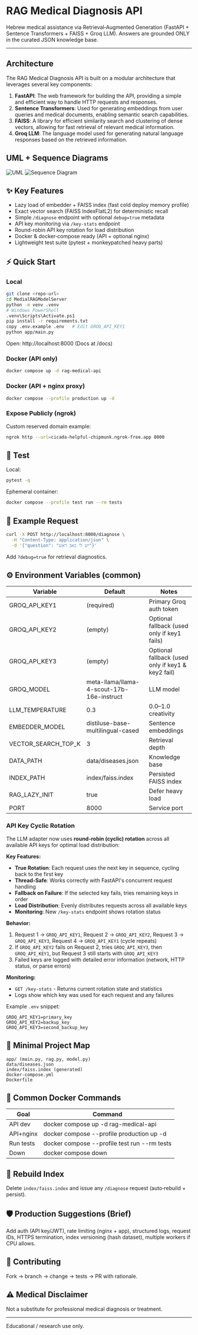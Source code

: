 # RAG Medical Diagnosis API

Hebrew medical assistance via Retrieval‑Augmented Generation (FastAPI + Sentence Transformers + FAISS + Groq LLM). Answers are grounded ONLY in the curated JSON knowledge base.

---

## Architecture

The RAG Medical Diagnosis API is built on a modular architecture that leverages several key components:

1. **FastAPI**: The web framework for building the API, providing a simple and efficient way to handle HTTP requests and responses.
2. **Sentence Transformers**: Used for generating embeddings from user queries and medical documents, enabling semantic search capabilities.
3. **FAISS**: A library for efficient similarity search and clustering of dense vectors, allowing for fast retrieval of relevant medical information.
4. **Groq LLM**: The language model used for generating natural language responses based on the retrieved information.

## UML + Sequence Diagrams

![UML](images/UML.png)
![Sequence Diagram](images/sequenceDiagram.png)

## ✨ Key Features

- Lazy load of embedder + FAISS index (fast cold deploy memory profile)
- Exact vector search (FAISS IndexFlatL2) for deterministic recall
- Simple `/diagnose` endpoint with optional `debug=true` metadata
- API key monitoring via `/key-stats` endpoint
- Round-robin API key rotation for load distribution
- Docker & docker‑compose ready (API + optional nginx)
- Lightweight test suite (pytest + monkeypatched heavy parts)

## ⚡ Quick Start

### Local

```bash
git clone <repo-url>
cd MedialRAGModelServer
python -m venv .venv
# Windows PowerShell
.venv\Scripts\Activate.ps1
pip install -r requirements.txt
copy .env.example .env   # Edit GROQ_API_KEY1
python app/main.py
```

Open: http://localhost:8000 (Docs at /docs)

### Docker (API only)

```bash
docker compose up -d rag-medical-api
```

### Docker (API + nginx proxy)

```bash
docker compose --profile production up -d
```

### Expose Publicly (ngrok)

Custom reserved domain example:

```bash
ngrok http --url=cicada-helpful-chipmunk.ngrok-free.app 8000
```

## 🔌 Test

Local:

```bash
pytest -q
```

Ephemeral container:

```bash
docker compose --profile test run --rm tests
```

## 🧪 Example Request

```bash
curl -X POST http://localhost:8000/diagnose \
  -H "Content-Type: application/json" \
  -d '{"question": "יש לי כאב ראש"}'
```

Add `?debug=true` for retrieval diagnostics.

## ⚙️ Environment Variables (common)

| Variable            | Default                                   | Notes                                             |
| ------------------- | ----------------------------------------- | ------------------------------------------------- |
| GROQ_API_KEY1       | (required)                                | Primary Groq auth token                           |
| GROQ_API_KEY2       | (empty)                                   | Optional fallback (used only if key1 fails)       |
| GROQ_API_KEY3       | (empty)                                   | Optional fallback (used only if key1 & key2 fail) |
| GROQ_MODEL          | meta-llama/llama-4-scout-17b-16e-instruct | LLM model                                         |
| LLM_TEMPERATURE     | 0.3                                       | 0.0–1.0 creativity                                |
| EMBEDDER_MODEL      | distiluse-base-multilingual-cased         | Sentence embeddings                               |
| VECTOR_SEARCH_TOP_K | 3                                         | Retrieval depth                                   |
| DATA_PATH           | data/diseases.json                        | Knowledge base                                    |
| INDEX_PATH          | index/faiss.index                         | Persisted FAISS index                             |
| RAG_LAZY_INIT       | true                                      | Defer heavy load                                  |
| PORT                | 8000                                      | Service port                                      |

### API Key Cyclic Rotation

The LLM adapter now uses **round-robin (cyclic) rotation** across all available API keys for optimal load distribution:

**Key Features:**

- **True Rotation**: Each request uses the next key in sequence, cycling back to the first key
- **Thread-Safe**: Works correctly with FastAPI's concurrent request handling
- **Fallback on Failure**: If the selected key fails, tries remaining keys in order
- **Load Distribution**: Evenly distributes requests across all available keys
- **Monitoring**: New `/key-stats` endpoint shows rotation status

**Behavior:**

1. Request 1 → `GROQ_API_KEY1`, Request 2 → `GROQ_API_KEY2`, Request 3 → `GROQ_API_KEY3`, Request 4 → `GROQ_API_KEY1` (cycle repeats)
2. If `GROQ_API_KEY2` fails on Request 2, tries `GROQ_API_KEY3`, then `GROQ_API_KEY1`, but Request 3 still starts with `GROQ_API_KEY3`
3. Failed keys are logged with detailed error information (network, HTTP status, or parse errors)

**Monitoring:**

- `GET /key-stats` - Returns current rotation state and statistics
- Logs show which key was used for each request and any failures

Example `.env` snippet:

```
GROQ_API_KEY1=primary_key
GROQ_API_KEY2=backup_key
GROQ_API_KEY3=second_backup_key
```

## 🧱 Minimal Project Map

```
app/ (main.py, rag.py, model.py)
data/diseases.json
index/faiss.index (generated)
docker-compose.yml
Dockerfile
```

## 🐳 Common Docker Commands

| Goal      | Command                                      |
| --------- | -------------------------------------------- |
| API dev   | docker compose up -d rag-medical-api         |
| API+nginx | docker compose --profile production up -d    |
| Run tests | docker compose --profile test run --rm tests |
| Down      | docker compose down                          |

## 🔧 Rebuild Index

Delete `index/faiss.index` and issue any `/diagnose` request (auto‑rebuild + persist).

## 🛡️ Production Suggestions (Brief)

Add auth (API key/JWT), rate limiting (nginx + app), structured logs, request IDs, HTTPS termination, index versioning (hash dataset), multiple workers if CPU allows.

## 🤝 Contributing

Fork → branch → change → tests → PR with rationale.

## ⚠️ Medical Disclaimer

Not a substitute for professional medical diagnosis or treatment.

---

Educational / research use only.
